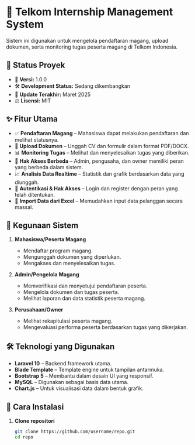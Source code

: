 # 📌 Telkom Internship Management System

Sistem ini digunakan untuk mengelola pendaftaran magang, upload dokumen, serta monitoring tugas peserta magang di Telkom Indonesia.

## 🚀 Status Proyek

- 🔄 **Versi:** 1.0.0  
- 🛠 **Development Status:** Sedang dikembangkan  
- 📅 **Update Terakhir:** Maret 2025  
- ⚖ **Lisensi:** MIT  

## ✨ Fitur Utama

- ✅ **Pendaftaran Magang** – Mahasiswa dapat melakukan pendaftaran dan melihat statusnya.
- 📂 **Upload Dokumen** – Unggah CV dan formulir dalam format PDF/DOCX.
- 📊 **Monitoring Tugas** – Melihat dan menyelesaikan tugas yang diberikan.
- 👥 **Hak Akses Berbeda** – Admin, pengusaha, dan owner memiliki peran yang berbeda dalam sistem.
- 📈 **Analisis Data Realtime** – Statistik dan grafik berdasarkan data yang diunggah.
- 🔑 **Autentikasi & Hak Akses** – Login dan register dengan peran yang telah ditentukan.
- 💾 **Import Data dari Excel** – Memudahkan input data pelanggan secara massal.

## 🎯 Kegunaan Sistem

1. **Mahasiswa/Peserta Magang**  
   - Mendaftar program magang.  
   - Mengunggah dokumen yang diperlukan.  
   - Mengakses dan menyelesaikan tugas.  

2. **Admin/Pengelola Magang**  
   - Memverifikasi dan menyetujui pendaftaran peserta.  
   - Mengelola dokumen dan tugas peserta.  
   - Melihat laporan dan data statistik peserta magang.  

3. **Perusahaan/Owner**  
   - Melihat rekapitulasi peserta magang.  
   - Mengevaluasi performa peserta berdasarkan tugas yang dikerjakan.  

## 🛠 Teknologi yang Digunakan

- **Laravel 10** – Backend framework utama.  
- **Blade Template** – Template engine untuk tampilan antarmuka.  
- **Bootstrap 5** – Membantu dalam desain UI yang responsif.  
- **MySQL** – Digunakan sebagai basis data utama.  
- **Chart.js** – Untuk visualisasi data dalam bentuk grafik.  

## 🔧 Cara Instalasi

1. **Clone repositori**  
   ```bash
   git clone https://github.com/username/repo.git
   cd repo
